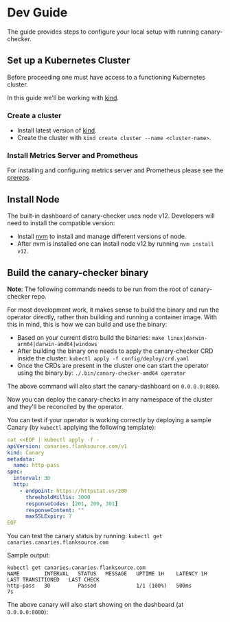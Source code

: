 # Dev Guide

The guide provides steps to configure your local setup with running canary-checker.

## Set up a Kubernetes Cluster

Before proceeding one must have access to a functioning Kubernetes cluster.

In this guide we'll be working with [kind](https://kind.sigs.k8s.io/).

### Create a cluster

- Install latest version of [kind](https://kind.sigs.k8s.io/docs/user/quick-start/#installation).
- Create the cluster with `kind create cluster --name <cluster-name>`.

### Install Metrics Server and Prometheus

For installing and configuring metrics server and Prometheus please see the [prereqs](prereqs).

## Install Node

The built-in dashboard of canary-checker uses node v12. Developers will need to install the compatible version:

- Install [nvm](https://github.com/nvm-sh/nvm) to install and manage different versions of node.
- After nvm is installed one can install node v12 by running `nvm install v12`.

## Build the canary-checker binary

**Note**: The following commands needs to be run from the root of canary-checker repo.

For most development work, it makes sense to build the binary and run the operator directly, rather than building and running a container image. With this in mind, this is how we can build and use the binary:

- Based on your current distro build the binaries: `make linux|darwin-arm64|darwin-amd64|windows`
- After building the binary one needs to apply the canary-checker CRD inside the cluster: `kubectl apply -f config/deploy/crd.yaml`
- Once the CRDs are present in the cluster one can start the operator using the binary by: `./.bin/canary-checker-amd64 operator`

The above command will also start the canary-dashboard on `0.0.0.0:8080`.

Now you can deploy the canary-checks in any namespace of the cluster and they'll be reconciled by the operator.

You can test if your operator is working correctly by deploying a sample Canary (by `kubectl` applying the following template):

```yaml
cat <<EOF | kubectl apply -f -
apiVersion: canaries.flanksource.com/v1
kind: Canary
metadata:
  name: http-pass
spec:
  interval: 30
  http:
    - endpoint: https://httpstat.us/200
      thresholdMillis: 3000
      responseCodes: [201, 200, 301]
      responseContent: ""
      maxSSLExpiry: 7
EOF
```

You can test the canary status by running: `kubectl get canaries.canaries.flanksource.com`

Sample output:

```console
kubectl get canaries.canaries.flanksource.com
NAME        INTERVAL   STATUS   MESSAGE   UPTIME 1H    LATENCY 1H   LAST TRANSITIONED   LAST CHECK
http-pass   30         Passed             1/1 (100%)   500ms                            7s
```

The above canary will also start showing on the dashboard (at `0.0.0.0:8080`):
<Screenshot img="/img/dashboard-http-pass-canary.png" shadow={false} />
